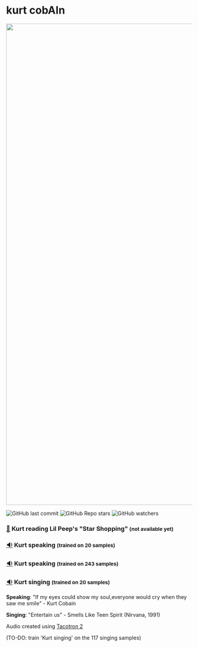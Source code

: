 # kurt cobAIn

<p align="center">
<img src="https://github.com/aritzLizoain/kurt_cobAIn/blob/main/Data/Kurt_Peep_image/Kurt_Peep_final.jpg" width="1300"/>
</p>

![GitHub last commit](https://img.shields.io/github/last-commit/aritzLizoain/kurt_cobAIn)
![GitHub Repo stars](https://img.shields.io/github/stars/aritzLizoain/kurt_cobAIn?style=social)
![GitHub watchers](https://img.shields.io/github/watchers/aritzLizoain/kurt_cobAIn?style=social)

### [:movie_camera:](link) **Kurt reading Lil Peep's "Star Shopping"** <span style="font-size:smaller;">(not available yet)</span>

### [:sound:](https://www.dropbox.com/s/5axmqn29thgfuxp/Kurt_speaking_20.wav?dl=0) **Kurt speaking** <span style="font-size:smaller;">(trained on **20 samples**)</span>

### [:sound:](https://www.dropbox.com/s/t8sw6knhp5o30xm/Kurt_speaking_243.wav?dl=0) **Kurt speaking** <span style="font-size:smaller;">(trained on **243 samples**)</span>

### [:sound:](https://www.dropbox.com/s/y850wk3gjvow545/Kurt_singing_20.wav?dl=0) **Kurt singing** <span style="font-size:smaller;">(trained on **20 samples**)</span>

**Speaking**: "If my eyes could show my soul,everyone would cry when they saw me smile" - Kurt Cobain

**Singing**: "Entertain us" - Smells Like Teen Spirit (Nirvana, 1991)

Audio created using [Tacotron 2](https://github.com/NVIDIA/tacotron2)

(TO-DO: train 'Kurt singing' on the 117 singing samples)
